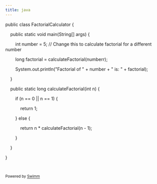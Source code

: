 ```yaml
---
title: java
---
```

public class FactorialCalculator {

&nbsp;&nbsp;&nbsp;&nbsp;public static void main(String\[\] args) {

&nbsp;&nbsp;&nbsp;&nbsp;&nbsp;&nbsp;&nbsp;&nbsp;int number = 5; // Change this to calculate factorial for a different number

&nbsp;&nbsp;&nbsp;&nbsp;&nbsp;&nbsp;&nbsp;&nbsp;long factorial = calculateFactorial(numberr);

&nbsp;&nbsp;&nbsp;&nbsp;&nbsp;&nbsp;&nbsp;&nbsp;System.out.println("Factorial of " + number + " is: " + factorial);

&nbsp;&nbsp;&nbsp;&nbsp;}

&nbsp;&nbsp;&nbsp;&nbsp;public static long calculateFactorial(int n) {

&nbsp;&nbsp;&nbsp;&nbsp;&nbsp;&nbsp;&nbsp;&nbsp;if (n == 0 || n == 1) {

&nbsp;&nbsp;&nbsp;&nbsp;&nbsp;&nbsp;&nbsp;&nbsp;&nbsp;&nbsp;&nbsp;&nbsp;return 1;

&nbsp;&nbsp;&nbsp;&nbsp;&nbsp;&nbsp;&nbsp;&nbsp;} else {

&nbsp;&nbsp;&nbsp;&nbsp;&nbsp;&nbsp;&nbsp;&nbsp;&nbsp;&nbsp;&nbsp;&nbsp;return n \* calculateFactorial(n - 1);

&nbsp;&nbsp;&nbsp;&nbsp;&nbsp;&nbsp;&nbsp;&nbsp;}

&nbsp;&nbsp;&nbsp;&nbsp;}

}

&nbsp;

<SwmMeta version="3.0.0" repo-id="Z2l0aHViJTNBJTNBVHJhdmVsLVdlYi1BcHBsaWN0aW9uJTNBJTNBU0FOSUtBMTgwOQ==" repo-name="Travel-Web-Appliction"><sup>Powered by [Swimm](https://app.swimm.io/)</sup></SwmMeta>
